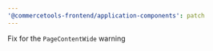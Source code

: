 ```yaml
---
'@commercetools-frontend/application-components': patch
---
```


Fix for the `PageContentWide` warning

